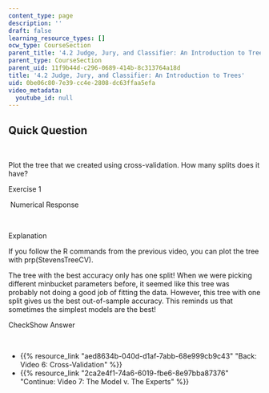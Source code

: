 ```yaml
---
content_type: page
description: ''
draft: false
learning_resource_types: []
ocw_type: CourseSection
parent_title: '4.2 Judge, Jury, and Classifier: An Introduction to Trees '
parent_type: CourseSection
parent_uid: 11f9b44d-c296-0689-414b-8c313764a18d
title: '4.2 Judge, Jury, and Classifier: An Introduction to Trees'
uid: 0be06c80-7e39-cc4e-2808-dc63ffaa5efa
video_metadata:
  youtube_id: null
---
```

## Quick Question

 

Plot the tree that we created using cross-validation. How many splits does it have?

Exercise 1

&nbsp;Numerical Response&nbsp;

 

Explanation

If you follow the R commands from the previous video, you can plot the tree with prp(StevensTreeCV).

The tree with the best accuracy only has one split! When we were picking different minbucket parameters before, it seemed like this tree was probably not doing a good job of fitting the data. However, this tree with one split gives us the best out-of-sample accuracy. This reminds us that sometimes the simplest models are the best!

CheckShow Answer

 

- {{% resource_link "aed8634b-040d-d1af-7abb-68e999cb9c43" "Back: Video 6: Cross-Validation" %}}
- {{% resource_link "2ca2e4f1-74a6-6019-fbe6-8e97bba87376" "Continue: Video 7: The Model v. The Experts" %}}